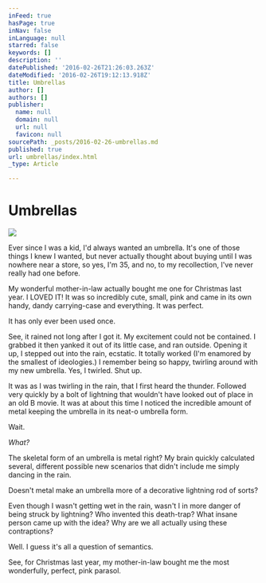 ```yaml
---
inFeed: true
hasPage: true
inNav: false
inLanguage: null
starred: false
keywords: []
description: ''
datePublished: '2016-02-26T21:26:03.263Z'
dateModified: '2016-02-26T19:12:13.918Z'
title: Umbrellas
author: []
authors: []
publisher:
  name: null
  domain: null
  url: null
  favicon: null
sourcePath: _posts/2016-02-26-umbrellas.md
published: true
url: umbrellas/index.html
_type: Article

---
```

# Umbrellas
![](https://the-grid-user-content.s3-us-west-2.amazonaws.com/8aa521c9-43a3-40d6-bed8-2f64610204ba.jpg)

Ever since I was a kid, I'd always wanted an umbrella. It's one of those things I knew I wanted, but never actually thought about buying until I was nowhere near a store, so yes, I'm 35, and no, to my recollection, I've never really had one before.

My wonderful mother-in-law actually bought me one for Christmas last year. I LOVED IT! It was so incredibly cute, small, pink and came in its own handy, dandy carrying-case and everything. It was perfect.

It has only ever been used once.

See, it rained not long after I got it. My excitement could not be contained. I grabbed it then yanked it out of its little case, and ran outside. Opening it up, I stepped out into the rain, ecstatic. It totally worked (I'm enamored by the smallest of ideologies.) I remember being so happy, twirling around with my new umbrella. Yes, I twirled. Shut up.

It was as I was twirling in the rain, that I first heard the thunder. Followed very quickly by a bolt of lightning that wouldn't have looked out of place in an old B movie. It was at about this time I noticed the incredible amount of metal keeping the umbrella in its neat-o umbrella form.

Wait.

_What?_

The skeletal form of an umbrella is metal right? My brain quickly calculated several, different possible new scenarios that didn't include me simply dancing in the rain.

Doesn't metal make an umbrella more of a decorative lightning rod of sorts?

Even though I wasn't getting wet in the rain, wasn't I in more danger of being struck by lightning? Who invented this death-trap? What insane person came up with the idea? Why are we all actually using these contraptions?

Well. I guess it's all a question of semantics.

See, for Christmas last year, my mother-in-law bought me the most wonderfully, perfect, pink parasol.